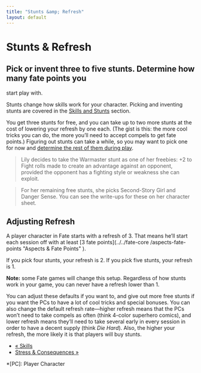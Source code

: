 ```yaml
---
title: "Stunts &amp; Refresh"
layout: default
---
```


#  Stunts &amp; Refresh

## Pick or invent three to five stunts. Determine how many fate points you
start play with.

Stunts change how skills work for your character. Picking and inventing stunts
are covered in the [Skills and Stunts](../../fate-core/skills-stunts)
section.

You get three stunts for free, and you can take up to two more stunts at the
cost of lowering your refresh by one each. (The gist is this: the more cool
tricks you can do, the more you’ll need to accept compels to get fate points.)
Figuring out stunts can take a while, so you may want to pick one for now and
[determine the rest of them during play](../../fate-core/phase-trio).

> Lily decides to take the Warmaster stunt as one of her freebies: +2 to Fight
rolls made to create an advantage against an opponent, provided the opponent
has a fighting style or weakness she can exploit.

>

> For her remaining free stunts, she picks Second-Story Girl and Danger Sense.
You can see the write-ups for these on her character sheet.

## Adjusting Refresh

A player character in Fate starts with a refresh of 3. That means he’ll start
each session off with at least [3 fate points](../../fate-core
/aspects-fate-points "Aspects & Fate Points" ).

If you pick four stunts, your refresh is 2. If you pick five stunts, your
refresh is 1.

**Note:** some Fate games will change this setup. Regardless of how stunts work in your game, you can never have a refresh lower than 1.

You can adjust these defaults if you want to, and give out more free stunts if
you want the PCs to have a lot of cool tricks and special bonuses. You can
also change the default refresh rate—higher refresh means that the PCs won’t
need to take compels as often (think 4-color superhero comics), and lower
refresh means they’ll need to take several early in every session in order to
have a decent supply (think _Die Hard_). Also, the higher your refresh, the
more likely it is that players will buy stunts.

  * [« Skills](/fate-srd/fate-core/skills)
  * [Stress &amp; Consequences »](/fate-srd/fate-core/stress-consequences)

  *[PC]: Player Character

